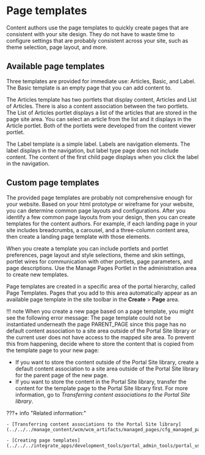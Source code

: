 # Page templates


Content authors use the page templates to quickly create pages that are consistent with your site design. They do not have to waste time to configure settings that are probably consistent across your site, such as theme selection, page layout, and more.

## Available page templates

Three templates are provided for immediate use: Articles, Basic, and Label. The Basic template is an empty page that you can add content to.

The Articles template has two portlets that display content, Articles and List of Articles. There is also a content association between the two portlets. The List of Articles portlet displays a list of the articles that are stored in the page site area. You can select an article from the list and it displays in the Article portlet. Both of the portlets were developed from the content viewer portlet.

The Label template is a simple label. Labels are navigation elements. The label displays in the navigation, but label type page does not include content. The content of the first child page displays when you click the label in the navigation.

## Custom page templates

The provided page templates are probably not comprehensive enough for your website. Based on your html prototype or wireframe for your website, you can determine common page layouts and configurations. After you identify a few common page layouts from your design, then you can create templates for the content authors. For example, if each landing page in your site includes breadcrumbs, a carousel, and a three-column content area, then create a landing page template with those elements.

When you create a template you can include portlets and portlet preferences, page layout and style selections, theme and skin settings, portlet wires for communication with other portlets, page parameters, and page descriptions. Use the Manage Pages Portlet in the administration area to create new templates.

Page templates are created in a specific area of the portal hierarchy, called Page Templates. Pages that you add to this area automatically appear as an available page template in the site toolbar in the **Create** \> **Page** area.

!!! note
    When you create a new page based on a page template, you might see the following error message: The page template could not be instantiated underneath the page PARENT\_PAGE since this page has no default content association to a site area outside of the Portal Site library or the current user does not have access to the mapped site area. To prevent this from happening, decide where to store the content that is copied from the template page to your new page:

-   If you want to store the content outside of the Portal Site library, create a default content association to a site area outside of the Portal Site library for the parent page of the new page.
-   If you want to store the content in the Portal Site library, transfer the content for the template page to the Portal Site library first. For more information, go to *Transferring content associations to the Portal Site library*.


???+ info "Related information:" 

    - [Transferring content associations to the Portal Site library](../../../manage_content/wcm/wcm_artifacts/managed_pages/cfg_managed_pages/wcm_config_mngpages_transfer.md)

    - [Creating page templates](../../../integrate_apps/development_tools/portal_admin_tools/portal_user_interface/managing_pages/managing_page_properties/h_mp_create_page_templates.md)


